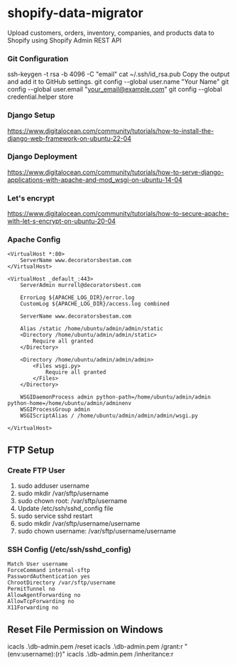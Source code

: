 # shopify-data-migrator

Upload customers, orders, inventory, companies, and products data to Shopify using Shopify Admin REST API

### Git Configuration

ssh-keygen -t rsa -b 4096 -C "email"
cat ~/.ssh/id_rsa.pub
Copy the output and add it to GitHub settings.
git config --global user.name "Your Name"
git config --global user.email "your_email@example.com"
git config --global credential.helper store

### Django Setup

https://www.digitalocean.com/community/tutorials/how-to-install-the-django-web-framework-on-ubuntu-22-04

### Django Deployment

https://www.digitalocean.com/community/tutorials/how-to-serve-django-applications-with-apache-and-mod_wsgi-on-ubuntu-14-04

### Let's encrypt

https://www.digitalocean.com/community/tutorials/how-to-secure-apache-with-let-s-encrypt-on-ubuntu-20-04

### Apache Config

```
<VirtualHost *:80>
    ServerName www.decoratorsbestam.com
</VirtualHost>

<VirtualHost _default_:443>
    ServerAdmin murrell@decoratorsbest.com

    ErrorLog ${APACHE_LOG_DIR}/error.log
    CustomLog ${APACHE_LOG_DIR}/access.log combined

    ServerName www.decoratorsbestam.com

    Alias /static /home/ubuntu/admin/admin/static
    <Directory /home/ubuntu/admin/admin/static>
        Require all granted
    </Directory>

    <Directory /home/ubuntu/admin/admin/admin>
        <Files wsgi.py>
            Require all granted
        </Files>
    </Directory>

    WSGIDaemonProcess admin python-path=/home/ubuntu/admin/admin python-home=/home/ubuntu/admin/adminenv
    WSGIProcessGroup admin
    WSGIScriptAlias / /home/ubuntu/admin/admin/admin/wsgi.py

</VirtualHost>
```

## FTP Setup

### Create FTP User

1. sudo adduser username
2. sudo mkdir /var/sftp/username
3. sudo chown root: /var/sftp/username
4. Update /etc/ssh/sshd_config file
5. sudo service sshd restart
6. sudo mkdir /var/sftp/username/username
7. sudo chown username: /var/sftp/username/username

### SSH Config (/etc/ssh/sshd_config)

```
Match User username
ForceCommand internal-sftp
PasswordAuthentication yes
ChrootDirectory /var/sftp/username
PermitTunnel no
AllowAgentForwarding no
AllowTcpForwarding no
X11Forwarding no
```

## Reset File Permission on Windows

icacls .\db-admin.pem /reset
icacls .\db-admin.pem /grant:r "$($env:username):(r)"
icacls .\db-admin.pem /inheritance:r

